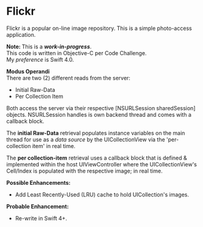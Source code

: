 Flickr
======

Flickr is a popular on-line image repository.  This is a simple photo-access application.

<b> Note: </b> This is a ***work-in-progress***. <br/>
This code is written in Objective-C per Code Challenge.<br/>
My <em>preference</em> is Swift 4.0.
<p>
<b>Modus Operandi</b><br/>
There are two (2) different reads from the server:<br/>
<ul>
<li>Initial Raw-Data</li>
<li>Per Collection Item</li>
</ul>
<p>
Both access the server via their respective [NSURLSession sharedSession] objects.
NSURLSession handles is own backend thread and comes with a callback block.
<p>
The <b>initial Raw-Data</b> retrieval populates instance variables on the main thread
for use as a <em>data source</em> by the UICollectionView via the 'per-collection item' in real time.
<p>
The <b>per collection-item</b> retrieval uses a callback block that is defined & implemented within the host UIViewController where the
UICollectionView's Cell/Index is populated with the respective image;
in real time.
<p>
<b>Possible Enhancements:</b>
<br/>
<ul>
<li>Add Least Recently-Used (LRU) cache to hold UICollection's images.</li>
</ul>
<b>Probable Enhancement:</b>
<br/>
<ul>
<li>Re-write in Swift 4+.</li>
</ul>
